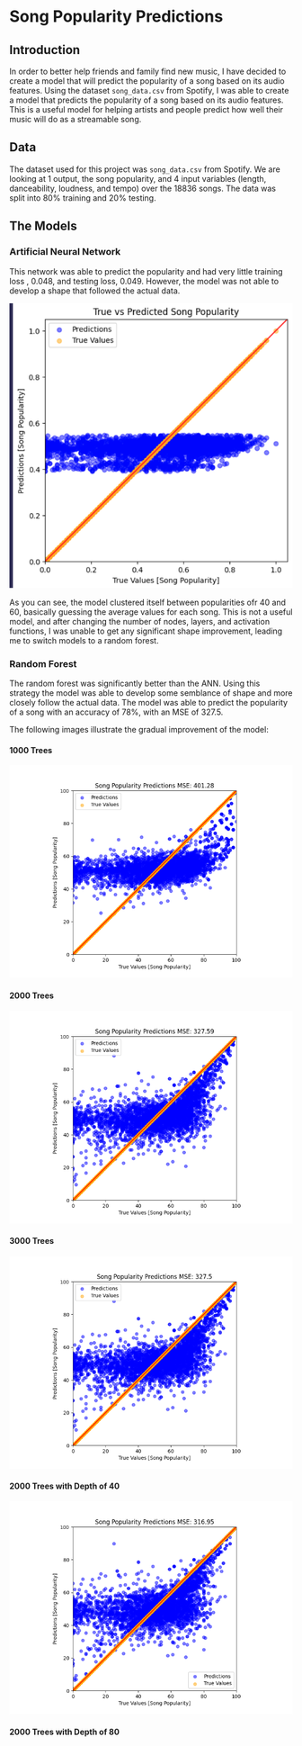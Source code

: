 # Song Popularity Predictions

## Introduction

In order to better help friends and family find new music, I have decided to create a model that will predict the popularity of a song based on its audio features. Using the dataset `song_data.csv` from Spotify, I was able to create a model that predicts the popularity of a song based on its audio features. This is a useful model for helping artists and people predict how well their music will do as a streamable song.

## Data

The dataset used for this project was `song_data.csv` from Spotify. We are looking at 1 output, the song popularity, and 4 input variables (length, danceability, loudness, and tempo) over the 18836 songs. The data was split into 80% training and 20% testing.

## The Models

### Artificial Neural Network

This network was able to predict the popularity and had very little training loss , 0.048, and testing loss, 0.049. However, the model was not able to develop a shape that followed the actual data.

![ANN](./images/ANN_Output.png)

As you can see, the model clustered itself between popularities ofr 40 and 60, basically guessing the average values for each song. This is not a useful model, and after changing the number of nodes, layers, and activation functions, I was unable to get any significant shape improvement, leading me to switch models to a random forest.

### Random Forest

The random forest was significantly better than the ANN. Using this strategy the model was able to develop some semblance of shape and more closely follow the actual data. The model was able to predict the popularity of a song with an accuracy of 78%, with an MSE of 327.5.

The following images illustrate the gradual improvement of the model:

#### 1000 Trees

![Random Forest 1](./images/RF_1000.png)

#### 2000 Trees

![Random Forest 2](./images/RF-2000.png)

#### 3000 Trees

![Random Forest 3](./images/RF_3000.png)

#### 2000 Trees with Depth of 40

![Random Forest 4](./images/RF_2000_depth_40.png)

#### 2000 Trees with Depth of 80
